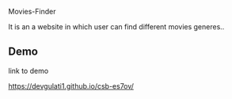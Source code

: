 Movies-Finder

It is an a website in which user can find different movies generes..



## Demo

 link to demo

https://devgulati1.github.io/csb-es7ov/

